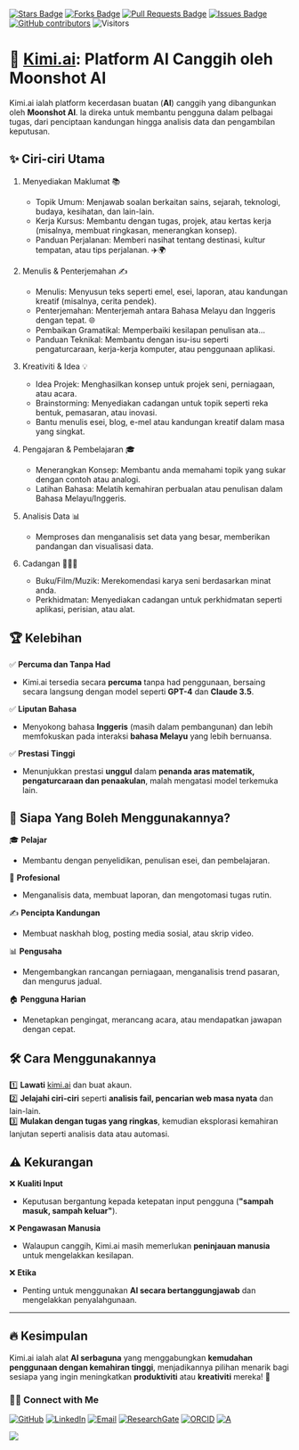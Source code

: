 <a href="https://github.com/drshahizan/short-course/stargazers"><img src="https://img.shields.io/github/stars/drshahizan/short-course" alt="Stars Badge"/></a>
<a href="https://github.com/drshahizan/short-course/network/members"><img src="https://img.shields.io/github/forks/drshahizan/short-course" alt="Forks Badge"/></a>
<a href="https://github.com/drshahizan/short-course/pulls"><img src="https://img.shields.io/github/issues-pr/drshahizan/short-course" alt="Pull Requests Badge"/></a>
<a href="https://github.com/drshahizan/short-course"><img src="https://img.shields.io/github/issues/drshahizan/short-course" alt="Issues Badge"/></a>
<a href="https://github.com/drshahizan/short-course/graphs/contributors"><img alt="GitHub contributors" src="https://img.shields.io/github/contributors/drshahizan/short-course?color=2b9348"></a>
![Visitors](https://api.visitorbadge.io/api/visitors?path=https%3A%2F%2Fgithub.com%2Fdrshahizan%2Fshort-course&labelColor=%23d9e3f0&countColor=%23697689&style=flat)

# 🚀 [Kimi.ai](https://kimi.ai): Platform AI Canggih oleh Moonshot AI  

Kimi.ai ialah platform kecerdasan buatan (**AI**) canggih yang dibangunkan oleh **Moonshot AI**. Ia direka untuk membantu pengguna dalam pelbagai tugas, dari penciptaan kandungan hingga analisis data dan pengambilan keputusan.  

## ✨ Ciri-ciri Utama
1. Menyediakan Maklumat 📚  
   - Topik Umum: Menjawab soalan berkaitan sains, sejarah, teknologi, budaya, kesihatan, dan lain-lain.  
   - Kerja Kursus: Membantu dengan tugas, projek, atau kertas kerja (misalnya, membuat ringkasan, menerangkan konsep).  
   - Panduan Perjalanan: Memberi nasihat tentang destinasi, kultur tempatan, atau tips perjalanan. ✈️🌍

2. Menulis & Penterjemahan ✍️  
   - Menulis: Menyusun teks seperti emel, esei, laporan, atau kandungan kreatif (misalnya, cerita pendek).  
   - Penterjemahan: Menterjemah antara Bahasa Melayu dan Inggeris dengan tepat. 🌐  
   - Pembaikan Gramatikal: Memperbaiki kesilapan penulisan ata…
   - Panduan Teknikal: Membantu dengan isu-isu seperti pengaturcaraan, kerja-kerja komputer, atau penggunaan aplikasi.

5. Kreativiti & Idea 💡  
   - Idea Projek: Menghasilkan konsep untuk projek seni, perniagaan, atau acara.  
   - Brainstorming: Menyediakan cadangan untuk topik seperti reka bentuk, pemasaran, atau inovasi.
   - Bantu menulis esei, blog, e-mel atau kandungan kreatif dalam masa yang singkat.

6. Pengajaran & Pembelajaran 🎓  
   - Menerangkan Konsep: Membantu anda memahami topik yang sukar dengan contoh atau analogi.  
   - Latihan Bahasa: Melatih kemahiran perbualan atau penulisan dalam Bahasa Melayu/Inggeris.

7. Analisis Data 📊
   - Memproses dan menganalisis set data yang besar, memberikan pandangan dan visualisasi data.

8. Cadangan 📖🎥🎵  
   - Buku/Film/Muzik: Merekomendasi karya seni berdasarkan minat anda.  
   - Perkhidmatan: Menyediakan cadangan untuk perkhidmatan seperti aplikasi, perisian, atau alat.
   
## 🏆 Kelebihan

✅ **Percuma dan Tanpa Had**
 - Kimi.ai tersedia secara **percuma** tanpa had penggunaan, bersaing secara langsung dengan model seperti **GPT-4** dan **Claude 3.5**.

✅ **Liputan Bahasa**
 - Menyokong bahasa **Inggeris** (masih dalam pembangunan) dan lebih memfokuskan pada interaksi **bahasa Melayu** yang lebih bernuansa.

✅ **Prestasi Tinggi**
 - Menunjukkan prestasi **unggul** dalam **penanda aras matematik, pengaturcaraan dan penaakulan**, malah mengatasi model terkemuka lain.

## 👥 Siapa Yang Boleh Menggunakannya?  

🎓 **Pelajar**  
   - Membantu dengan penyelidikan, penulisan esei, dan pembelajaran.  

💼 **Profesional**  
   - Menganalisis data, membuat laporan, dan mengotomasi tugas rutin.  

✍️ **Pencipta Kandungan**  
   - Membuat naskhah blog, posting media sosial, atau skrip video.  

📊 **Pengusaha**  
   - Mengembangkan rancangan perniagaan, menganalisis trend pasaran, dan mengurus jadual.  

🏠 **Pengguna Harian**  
   - Menetapkan pengingat, merancang acara, atau mendapatkan jawapan dengan cepat.  

## 🛠️ Cara Menggunakannya  

1️⃣ **Lawati** [kimi.ai](https://kimi.ai) dan buat akaun.  
2️⃣ **Jelajahi ciri-ciri** seperti **analisis fail, pencarian web masa nyata** dan lain-lain.  
3️⃣ **Mulakan dengan tugas yang ringkas**, kemudian eksplorasi kemahiran lanjutan seperti analisis data atau automasi.  

## ⚠️ Kekurangan  

❌ **Kualiti Input**  
   - Keputusan bergantung kepada ketepatan input pengguna (**"sampah masuk, sampah keluar"**).  

❌ **Pengawasan Manusia**  
   - Walaupun canggih, Kimi.ai masih memerlukan **peninjauan manusia** untuk mengelakkan kesilapan.  

❌ **Etika**  
   - Penting untuk menggunakan **AI secara bertanggungjawab** dan mengelakkan penyalahgunaan.  

---

## 🔥 Kesimpulan  

Kimi.ai ialah alat **AI serbaguna** yang menggabungkan **kemudahan penggunaan dengan kemahiran tinggi**, menjadikannya pilihan menarik bagi sesiapa yang ingin meningkatkan **produktiviti** atau **kreativiti** mereka! 🚀  




### 🙌🏻 Connect with Me
<p align="left">
    <a href="https://github.com/drshahizan" target="_blank"><img alt="GitHub" src="https://img.shields.io/badge/-@drshahizan-181717?style=flat-square&logo=GitHub&logoColor=white"></a>
    <a href="https://www.linkedin.com/in/drshahizan" target="_blank"><img alt="LinkedIn" src="https://img.shields.io/badge/-drshahizan-blue?style=flat-square&logo=Linkedin&logoColor=white&link=https://www.linkedin.com/in/drshahizan/"></a>
    <a href="mailto:shahizan@utm.my" target="_blank"><img alt="Email" src="https://img.shields.io/badge/-shahizan@utm.my-c14438?style=flat-square&logo=Gmail&logoColor=white&link=mailto:shahizan@utm.my.com"></a>
    <a href="https://www.researchgate.net/profile/Mohd-Othman-28" target="_blank"><img alt="ResearchGate" src="https://img.shields.io/badge/-ResearchGate-00CCBB?style=flat-square&logo=ResearchGate&logoColor=white"></a>
    <a href="https://orcid.org/0000-0003-4261-1873" target="_blank"><img alt="ORCID" src="https://img.shields.io/badge/-ORCID-A6CE39?style=flat-square&logo=ORCID&logoColor=white"></a> 
 <a href="https://visitorbadge.io/status?path=https%3A%2F%2Fgithub.com%2Fdrshahizan" target="_blank"><img alt="A" src="https://api.visitorbadge.io/api/visitors?path=https%3A%2F%2Fgithub.com%2Fdrshahizan&labelColor=%23697689&countColor=%23555555&style=plastic"></a>
 
![](https://hit.yhype.me/github/profile?user_id=81284918)
</p>




